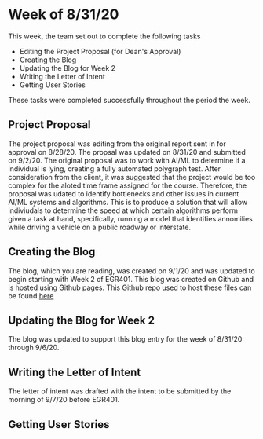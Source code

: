 # Week of 8/31/20

This week, the team set out to complete the following tasks
- Editing the Project Proposal (for Dean's Approval)
- Creating the Blog
- Updating the Blog for Week 2
- Writing the Letter of Intent
- Getting User Stories

These tasks were completed successfully throughout the period the week.

## Project Proposal
The project proposal was editing from the original report sent in for approval on 8/28/20. The propsal was updated on 8/31/20 and submitted on 9/2/20. The original proposal was to work with AI/ML to determine if a individual is lying, creating a fully automated polygraph test. After consideration from the client, it was suggested that the project would be too complex for the aloted time frame assigned for the course. Therefore, the proposal was udated to identify bottlenecks and other issues in current AI/ML systems and algorithms. This is to produce a solution that will allow indiviudals to determine the speed at which certain algorithms perform given a task at hand, specifically, running a model that identifies annomilies while driving a vehicle on a public roadway or interstate.

## Creating the Blog
The blog, which you are reading, was created on 9/1/20 and was updated to begin starting with Week 2 of EGR401. This blog was created on Github and is hosted using Github pages. This Github repo used to host these files can be found [here](https://github.com/SoundBytes-CBU/blog)

## Updating the Blog for Week 2
The blog was updated to support this blog entry for the week of 8/31/20 through 9/6/20.

## Writing the Letter of Intent
The letter of intent was drafted with the intent to be submitted by the morning of 9/7/20 before EGR401. 

## Getting User Stories
